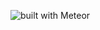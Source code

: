 ![built with Meteor](https://img.shields.io/badge/Meteor-1.10.1-%23df4f4f?logo=meteor&link=https://meteor.com)
